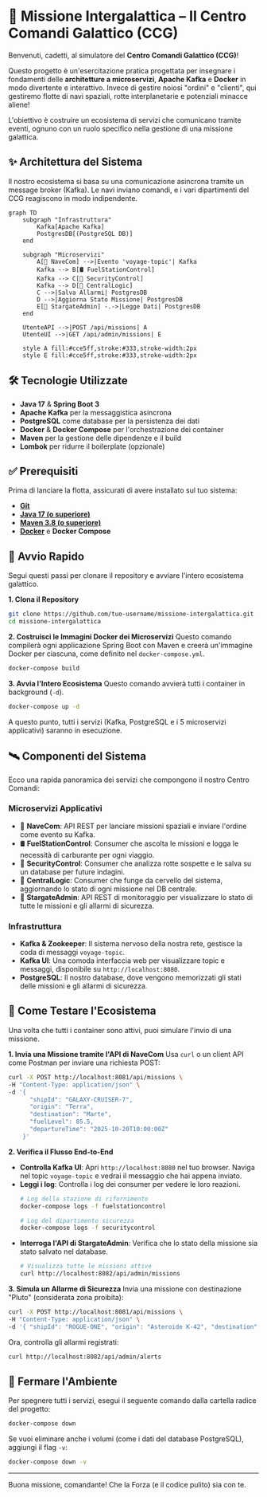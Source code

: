 # 🚀 Missione Intergalattica – Il Centro Comandi Galattico (CCG)

Benvenuti, cadetti, al simulatore del **Centro Comandi Galattico (CCG)**!

Questo progetto è un'esercitazione pratica progettata per insegnare i fondamenti delle **architetture a microservizi**, **Apache Kafka** e **Docker** in modo divertente e interattivo. Invece di gestire noiosi "ordini" e "clienti", qui gestiremo flotte di navi spaziali, rotte interplanetarie e potenziali minacce aliene!

L'obiettivo è costruire un ecosistema di servizi che comunicano tramite eventi, ognuno con un ruolo specifico nella gestione di una missione galattica.

## ✨ Architettura del Sistema

Il nostro ecosistema si basa su una comunicazione asincrona tramite un message broker (Kafka). Le navi inviano comandi, e i vari dipartimenti del CCG reagiscono in modo indipendente.

```mermaid
graph TD
    subgraph "Infrastruttura"
        Kafka[Apache Kafka]
        PostgresDB[(PostgreSQL DB)]
    end

    subgraph "Microservizi"
        A[🚀 NaveCom] -->|Evento 'voyage-topic'| Kafka
        Kafka --> B[🛢️ FuelStationControl]
        Kafka --> C[🔐 SecurityControl]
        Kafka --> D[📡 CentralLogic]
        C -->|Salva Allarmi| PostgresDB
        D -->|Aggiorna Stato Missione| PostgresDB
        E[🌌 StargateAdmin] -.->|Legge Dati| PostgresDB
    end

    UtenteAPI -->|POST /api/missions| A
    UtenteUI -->|GET /api/admin/missions| E

    style A fill:#cce5ff,stroke:#333,stroke-width:2px
    style E fill:#cce5ff,stroke:#333,stroke-width:2px
```

## 🛠️ Tecnologie Utilizzate

*   **Java 17** & **Spring Boot 3**
*   **Apache Kafka** per la messaggistica asincrona
*   **PostgreSQL** come database per la persistenza dei dati
*   **Docker** & **Docker Compose** per l'orchestrazione dei container
*   **Maven** per la gestione delle dipendenze e il build
*   **Lombok** per ridurre il boilerplate (opzionale)

## ✅ Prerequisiti

Prima di lanciare la flotta, assicurati di avere installato sul tuo sistema:
*   [**Git**](https://git-scm.com/downloads)
*   [**Java 17 (o superiore)**](https://www.oracle.com/java/technologies/downloads/#java17)
*   [**Maven 3.8 (o superiore)**](https://maven.apache.org/download.cgi)
*   [**Docker**](https://www.docker.com/products/docker-desktop/) e **Docker Compose**

## 🏁 Avvio Rapido

Segui questi passi per clonare il repository e avviare l'intero ecosistema galattico.

**1. Clona il Repository**
```bash
git clone https://github.com/tuo-username/missione-intergalattica.git
cd missione-intergalattica
```

**2. Costruisci le Immagini Docker dei Microservizi**
Questo comando compilerà ogni applicazione Spring Boot con Maven e creerà un'immagine Docker per ciascuna, come definito nel `docker-compose.yml`.
```bash
docker-compose build
```

**3. Avvia l'Intero Ecosistema**
Questo comando avvierà tutti i container in background (`-d`).
```bash
docker-compose up -d
```
A questo punto, tutti i servizi (Kafka, PostgreSQL e i 5 microservizi applicativi) saranno in esecuzione.

## 🛰️ Componenti del Sistema

Ecco una rapida panoramica dei servizi che compongono il nostro Centro Comandi:

### Microservizi Applicativi
*   🚀 **NaveCom**: API REST per lanciare missioni spaziali e inviare l'ordine come evento su Kafka.
*   🛢️ **FuelStationControl**: Consumer che ascolta le missioni e logga le necessità di carburante per ogni viaggio.
*   🔐 **SecurityControl**: Consumer che analizza rotte sospette e le salva su un database per future indagini.
*   📡 **CentralLogic**: Consumer che funge da cervello del sistema, aggiornando lo stato di ogni missione nel DB centrale.
*   🌌 **StargateAdmin**: API REST di monitoraggio per visualizzare lo stato di tutte le missioni e gli allarmi di sicurezza.

### Infrastruttura
*   **Kafka & Zookeeper**: Il sistema nervoso della nostra rete, gestisce la coda di messaggi `voyage-topic`.
*   **Kafka UI**: Una comoda interfaccia web per visualizzare topic e messaggi, disponibile su `http://localhost:8080`.
*   **PostgreSQL**: Il nostro database, dove vengono memorizzati gli stati delle missioni e gli allarmi di sicurezza.

## 🧪 Come Testare l'Ecosistema

Una volta che tutti i container sono attivi, puoi simulare l'invio di una missione.

**1. Invia una Missione tramite l'API di NaveCom**
Usa `curl` o un client API come Postman per inviare una richiesta POST:

```bash
curl -X POST http://localhost:8081/api/missions \
-H "Content-Type: application/json" \
-d '{
      "shipId": "GALAXY-CRUISER-7",
      "origin": "Terra",
      "destination": "Marte",
      "fuelLevel": 85.5,
      "departureTime": "2025-10-20T10:00:00Z"
    }'
```

**2. Verifica il Flusso End-to-End**
*   **Controlla Kafka UI**: Apri `http://localhost:8080` nel tuo browser. Naviga nel topic `voyage-topic` e vedrai il messaggio che hai appena inviato.
*   **Leggi i log**: Controlla i log dei consumer per vedere le loro reazioni.
    ```bash
    # Log della stazione di rifornimento
    docker-compose logs -f fuelstationcontrol

    # Log del dipartimento sicurezza
    docker-compose logs -f securitycontrol
    ```
*   **Interroga l'API di StargateAdmin**: Verifica che lo stato della missione sia stato salvato nel database.
    ```bash
    # Visualizza tutte le missioni attive
    curl http://localhost:8082/api/admin/missions
    ```

**3. Simula un Allarme di Sicurezza**
Invia una missione con destinazione "Pluto" (considerata zona proibita):
```bash
curl -X POST http://localhost:8081/api/missions \
-H "Content-Type: application/json" \
-d '{ "shipId": "ROGUE-ONE", "origin": "Asteroide K-42", "destination": "Pluto", "fuelLevel": 50.0, "departureTime": "2025-10-21T11:00:00Z" }'
```
Ora, controlla gli allarmi registrati:
```bash
curl http://localhost:8082/api/admin/alerts
```

## 🛑 Fermare l'Ambiente

Per spegnere tutti i servizi, esegui il seguente comando dalla cartella radice del progetto:
```bash
docker-compose down
```
Se vuoi eliminare anche i volumi (come i dati del database PostgreSQL), aggiungi il flag `-v`:
```bash
docker-compose down -v
```

---

Buona missione, comandante! Che la Forza (e il codice pulito) sia con te.